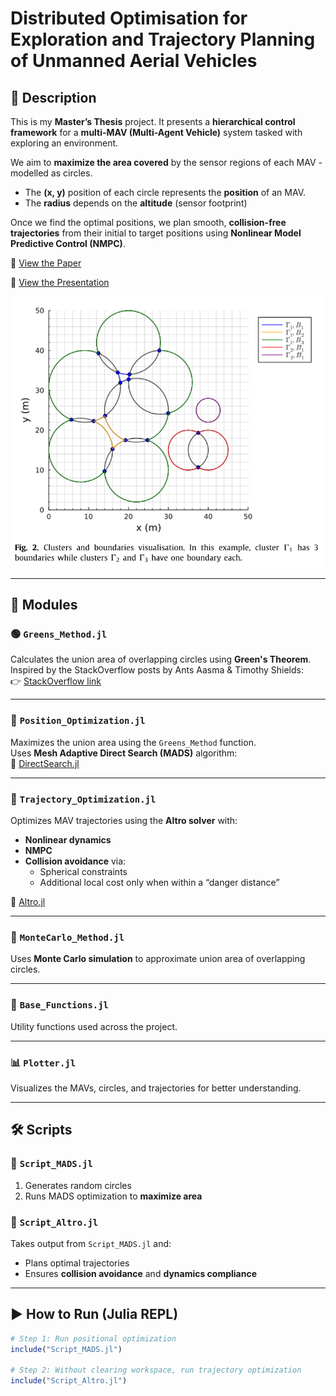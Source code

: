 # Distributed Optimisation for Exploration and Trajectory Planning of Unmanned Aerial Vehicles

## 🧠 Description
This is my **Master’s Thesis** project. It presents a **hierarchical control framework** for a **multi-MAV (Multi-Agent Vehicle)** system tasked with exploring an environment.

We aim to **maximize the area covered** by the sensor regions of each MAV - modelled as circles.  
- The **(x, y)** position of each circle represents the **position** of an MAV. 
- The **radius** depends on the **altitude** (sensor footprint)

Once we find the optimal positions, we plan smooth, **collision-free trajectories** from their initial to target positions using **Nonlinear Model Predictive Control (NMPC)**.

📘 [View the Paper](https://doi.org/10.1016/j.ejcon.2023.100850)

📄 [View the Presentation](https://Logan1904.github.io/FYP_Hierarchical_Optimisation/FYP.pdf)

<p align="center">
  <img src="cover_image.png" alt="Plot showing UAV coverage" width="500"/>
</p>


---

## 🧩 Modules

### 🟢 `Greens_Method.jl`
Calculates the union area of overlapping circles using **Green's Theorem**.  
Inspired by the StackOverflow posts by Ants Aasma & Timothy Shields:  
👉 [StackOverflow link](https://stackoverflow.com/questions/1667310/combined-area-of-overlapping-circles)

---

### 🎯 `Position_Optimization.jl`
Maximizes the union area using the `Greens_Method` function.  
Uses **Mesh Adaptive Direct Search (MADS)** algorithm:  
🔗 [DirectSearch.jl](https://github.com/ImperialCollegeLondon/DirectSearch.jl)

---

### 🚀 `Trajectory_Optimization.jl`
Optimizes MAV trajectories using the **Altro solver** with:
- **Nonlinear dynamics**
- **NMPC**
- **Collision avoidance** via:
  - Spherical constraints
  - Additional local cost only when within a “danger distance”

🔗 [Altro.jl](https://github.com/RoboticExplorationLab/Altro.jl)

---

### 🎲 `MonteCarlo_Method.jl`
Uses **Monte Carlo simulation** to approximate union area of overlapping circles.

---

### 🧱 `Base_Functions.jl`
Utility functions used across the project.

---

### 📊 `Plotter.jl`
Visualizes the MAVs, circles, and trajectories for better understanding.

---

## 🛠️ Scripts

### 📌 `Script_MADS.jl`
1. Generates random circles  
2. Runs MADS optimization to **maximize area**

### 📌 `Script_Altro.jl`
Takes output from `Script_MADS.jl` and:
- Plans optimal trajectories  
- Ensures **collision avoidance** and **dynamics compliance**

---

## ▶️ How to Run (Julia REPL)

```julia
# Step 1: Run positional optimization
include("Script_MADS.jl")

# Step 2: Without clearing workspace, run trajectory optimization
include("Script_Altro.jl")
```
